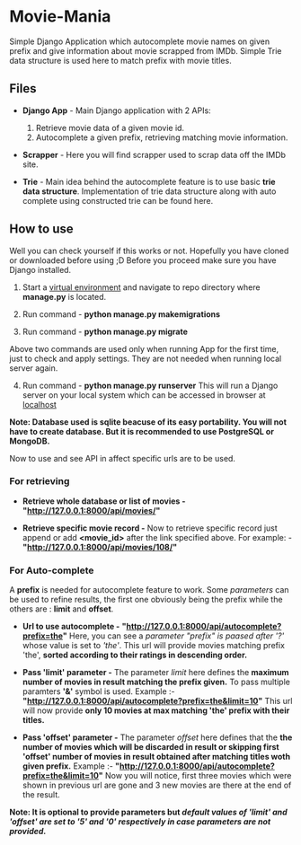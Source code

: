 # Movie-Mania
Simple Django Application which autocomplete movie names on given prefix and give information about movie scrapped from IMDb. 
Simple Trie data structure is used here to match prefix with movie titles.

## Files
- **Django App** - Main Django application with 2 APIs:
  1. Retrieve movie data of a given movie id.
  2. Autocomplete a given prefix, retrieving matching movie information.

- **Scrapper** - Here you will find scrapper used to scrap data off the IMDb site.

- **Trie** - Main idea behind the autocomplete feature is to use basic **trie data structure**. Implementation of trie data structure along with auto complete using constructed trie can be found here.


## How to use

Well you can check yourself if this works or not. Hopefully you have cloned or downloaded before using ;D
Before you proceed make sure you have Django installed. 
1. Start a [virtual environment](https://uoa-eresearch.github.io/eresearch-cookbook/recipe/2014/11/26/python-virtual-env/) and navigate to repo directory where **manage.py** is located.

2. Run command - **python manage.py makemigrations**

3. Run command - **python manage.py migrate**

Above two commands are used only when running App for the first time, just to check and apply settings. They are not needed when running local server again.

4. Run command - **python manage.py runserver**
  This will run a Django server on your local system which can be accessed in browser at [localhost](http://127.0.0.1:8000/)

**Note: Database used is sqlite beacuse of its easy portability. You will not have to create database. But it is recommended to use PostgreSQL or MongoDB.**

Now to use and see API in affect specific urls are to be used.

### For retrieving

- **Retrieve whole database or list of movies -** **"http://127.0.0.1:8000/api/movies/"**

- **Retrieve specific movie record -**  Now to retrieve specific record just append or add **<movie_id>** after the link specified above. For example: - **"http://127.0.0.1:8000/api/movies/108/"**

### For Auto-complete

A **prefix** is needed for autocomplete feature to work. Some *parameters* can be used to refine results, the first one obviously being the prefix while the others are : **limit** and **offset**.

 - **Url to use autocomplete -** **"http://127.0.0.1:8000/api/autocomplete?prefix=the"**  Here, you can see a *parameter "prefix" is paased after '?'* whose value is set to *'the'*. This url will provide movies matching prefix 'the', **sorted according to their ratings in descending order.**

- **Pass 'limit' parameter -** The parameter *limit* here defines the **maximum number of movies in result matching the prefix given.** To pass multiple paramters **'&'** symbol is used. Example :- **"http://127.0.0.1:8000/api/autocomplete?prefix=the&limit=10"**  This url will now provide **only 10 movies at max matching 'the' prefix with their titles.**

- **Pass 'offset' parameter -** The parameter *offset* here defines that the **the number of movies which will be discarded  in result or skipping first 'offset' number of movies in result obtained after matching titles woth given prefix.** Example :- **"http://127.0.0.1:8000/api/autocomplete?prefix=the&limit=10"**  Now you will notice, first three movies which were shown in previous url are gone and 3 new movies are there at the end of the result.

**Note: It is optional to provide parameters but *default values of 'limit' and 'offset' are set to '5' and '0' respectively in case parameters are not provided.***
